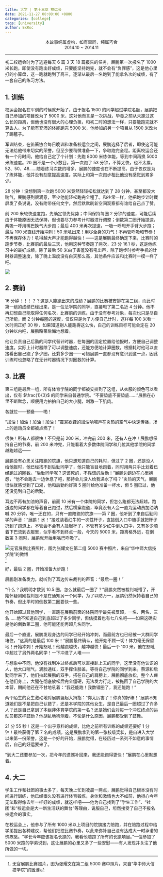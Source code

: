 ```yaml
---
title: 大学 | 第十三章 校运会
date: 2021-11-27 00:00:00 +0800
categories: [college]
tags: [university]
author: ExRoc
---
```


<center>本故事纯属虚构，如有雷同，纯属巧合</center>
<center>2014.10 ~ 2014.11</center>

----

初二校运会时为了逃避每天 6 篇 3 天 18 篇报告的任务，展鹏第一次报名了 1000 米长跑，即使没有跑出好成绩，只要能坚持跑完，就不会有“负罪感”，这是他心里打的小算盘，这一跑就跑到了高三，逐渐从最后一名跑到了能拿名次的成绩，有了一套自己的练习方法。

## 1. 训练

校运会报名在军训的时候就开始了，由于报名 1500 的同学超过学院名额，展鹏把自己参加的项目改为了 5000 米，这对他而言是一次挑战，毕竟之前从未跑过这么长的距离，但他也没有很大的心理负担，和初二时的想法一样，只要能跑完就不算丢人。为了能有充沛的体能跑完 5000 米，他参加的另一个项目从 1500 米改为了踢毽子。

军训结束，在笛箫协会每日晚训和准备校运会之间，展鹏选择了后者，即使这可能无法给他带来切实的荣誉，但至少要稍微准备一下，争取跑完全程。距离校运会还有一个月时间，他给自己定了个计划：先跑 8000 米练体能，等到中间再换 5000 米练速度。20 圈不是一个小数目，第一次跑了 53 分钟，不算太快，也不太累，52、50、48……随着练习次数的增多，展鹏的速度也在不断提高，由于仅仅是为了练体能，他并没有刻意提高速度，实际上和第一次跑步相比他没有感觉到累多少。

28 分钟！没想到第一次跑 5000 米竟然轻轻松松就达到了 28 分钟，甚至都没大喘气，展鹏感到很满意，至少他能轻松跑完全程了。和往常一样，他把跑步计时截屏发了条说说，没有附带任何文字，然后默默刷新空间观察都有谁给自己点了赞。

前 200 米较快速度跑，先确定领先优势；中间保持每圈 2 分钟的速度，可能后续由于体能原因无法保持，但也要尽力参考计时器进行调整；倒数第二圈开始提速，两吸一呼用嘴巴换气大步跑；最后 400 米再次提速，一吸一呼甩开手臂大步跑；最后 100 米直线开始冲刺！50 米吼出来！用尽全身的力气！不再管呼吸和节奏！不再保存体力！吼得越大声才能跑得越快！——这是展鹏最终确定下来，比赛时的跑步节奏，比赛前的最后三天，他用这种节奏跑了两次，23 分 16.1 秒，这是他练习中的最好成绩，除了最后 50 米由于害羞没有吼出声，除了跑步时参考手机的计时器调整速度，除了晚上温度没有白天那么高，其他条件应该和比赛时一模一样了吧。

![](/assets/img/posts/college/miaobiao.jpeg)

## 2. 赛前

16 分钟！！！？？这是人能跑出来的成绩？展鹏的比赛被安排在第三组，而此时第一组的成绩已经出来，是一位法学院的同学，直接甩了第二名近 4 分钟。他不再幻想自己能取得任何名次，比赛前的训练，由于没有参考对象，每次也只是尽自己所能，而 2 分钟每圈的速度，仅仅只是为了方便自己计时，这样每 100 米看一次时间正好 30 秒，如果知道别人能跑得这么快，自己的训练目标可能会定在 20 分钟以内吧，展鹏略带后悔地想着。

他让负责自己后勤的同学代替计时器，在每圈的固定位置给他报时，方便自己调整速度。实际上计时器除了可以调整速度，还能方便地计算圈数，根据耗时他可以直接看出自己跑了多少圈，还剩多少圈——可惜展鹏一直都没有意识到这一点，因此训练时也忽略了在无计时器情况下对圈数的计算。

## 3. 比赛

第三组是最后一组，所有体育学院的同学都被安排到了这组，从衣服的颜色可以看出，仅有 $\frac{1}{3}$ 的同学来自普通学院。“不要垫底不要垫底……”展鹏在心里不断默念，顺便用力拍拍自己的大小腿，刺激一下肌肉。

各就位——预备——啪！

“加油！加油！加油！加油！”震耳欲聋的加油呐喊声在炎热的空气中快速传播，场上的运动员全都被点燃了！

很快！所有人都很快！不只是前 200 米，冲完前 200 米，还有人在冲！展鹏想保持自己的节奏，前 200 米冲完，只能看着大多数体院同学和几位其他学院的同学越跑越远——

展鹏没有心思关注陪跑的院旗，他只想知道自己的耗时，但过了 2 圈，还是没人给他报时，他已经找不到后勤同学了，他只能盲目地跑着，同时用两只手比划着已经跑过的圈数。“后勤同学呢？这该死的，不靠谱的后勤！”展鹏边跑边在心里抱怨，“他不会跑去一边休息了吧，那待会儿没人给我递水了吗？”炎热的天气，展鹏很快就感觉到了口渴，他和后勤约好第 5 圈时给他准备一杯水，但 5 圈已过，他还没见到自己的后勤。

耳边不再有加油的声音，前面 10 米有一个体院的同学，但怎么跑都无法超越，跑道边的同学都在等着自己跑过，然后横穿跑道，毕竟没有人会一直为运动员加油呐喊 20 分钟，唯一还在的，只有一直陪跑的院旗——第 7 圈，他听到了来自后勤同学的声音：“展鹏！水！”接过装着红牛的一次性杯子，直接倒入口中随手就把杯子扔到了跑道上，不管会不会有人捡起杯子，不管有多少红牛倒入口中，又有多少顺着下巴流到衣服里，似乎看不到终点一般，今天的 5000 米，距离格外远，在倒数第 3 圈时，展鹏就开始用嘴巴呼吸了。

![无官展鹏比赛照片，图为张耀文在第二组 5000 赛中照片，来自“华中师大信技学院”的微博](/assets/img/posts/college/zhangyaowen.jpg)[^1]

好，最后 2 圈，开始准备大步跑！

展鹏刚准备发力，就听到了耳边传来裁判的声音：“最后一圈！”

“什么？我明明才数到 10.5 圈，怎么就最后一圈了？”展鹏突然被裁判喊懵了，开始怀疑刚刚裁判是不是在通知另一个同学，为了以防万一，展鹏仍然保持着自己的节奏，但比平时的倒数第二圈要快一些。

他开始超过其他同学，一直跑在展鹏前面的体院同学最先被反超，一名、两名、三名……他不知道自己到底超过了多少同学，但估摸着也有七八名吧——如果这确实是他的倒数第二圈，他可能还能再超几名同学。

最后一个直道，展鹏发现身边的同学已经开始冲刺，而最前方也已经被一大群同学堵住，“这真的是最后 100 米！”展鹏最终确认，他开始不顾一切！体力毫无保留地！开始冲刺！开始怒吼！他越跑越快，越冲越快！最后一个 100 米，他在怒吼中超过了另外两名同学！一下冲进了人堆——

与想象中不同，他没有找到冲过终点后可以直接趴上去的同学，这里没有他认识的人，他大口喘气，满脸通红，双手撑住膝盖，等待自己学院的同学到来。蔡源和后勤同学来了，他们拉起展鹏的双手，搭在自己的肩膀上，展鹏彻底放松，整个人瘫在他们身上，大腿在彻底放松后完全僵硬，无法发力行走，被拖回了自己学院的大本营，期间他还在不甘地吼着：“我还能跑！我数错圈了，我还能跑！”

两个陌生的女生激动地对展鹏竖起大拇指：“你太厉害了！你真的好棒！”展鹏不知道她们是不是把自己认错了，还是本学院的其他女生，是自己最后一圈超过了许多人？还是自己拿到了本组非体育学院的第一名？还是她们会对每一个冲过终点的运动员都这样鼓励？他胡乱地猜测着，不论是什么原因，展鹏都受到了鼓舞。

21 分 55 秒！这是一个出乎意料的成绩，比他之前所有训练的成绩还要好 1 分钟！最终获得了第 7 名的成绩，这是展鹏拿到的第一张校级奖状，是自进入大学以来第一份荣誉，这是一个好的开始，展鹏觉得，在经历过一系列不如意的事情后，自己的好运要来了。

“到大二还要参加一次，把今年的遗憾补回来，我还能跑得更快！”展鹏在心里默想着。

## 4. 大二

学生工作和社团的事太多了，每天晚上忙到凌晨一两点，展鹏觉得自己根本没有时间进行训练，他已经很久没有进行体育锻炼，身体和激情也大不如前，他担心今年无法取得像去年一样好的成绩，就这样吧——他为自己找到了“学生工作”、“社团”和“校运会是大一新生活跃的舞台”等理由，说服自己，坦然接受了自己不报名校运会的事实。

在校运会上，他参与了所有 1000 米以上项目的院旗接力陪跑，并在陪跑过程中给学弟提出各种建议，帮他们把控比赛节奏，以此来弥补自己没有达成大一时承诺的愧疚感。“学长今年应该报名长跑的，我看他陪跑了所有的长跑项目。”一位参加了 5000 米跑的学弟说到，这让展鹏的心里又多了一些安慰——有人发现并关注了他所做的一切。

[^1]: 无官展鹏比赛照片，图为张耀文在第二组 5000 赛中照片，来自“华中师大信技学院”的[微博](https://weibo.com/3782446977/Bv9uxhEGV?from=page_1002063782446977_profile&wvr=6&mod=weibotime)

